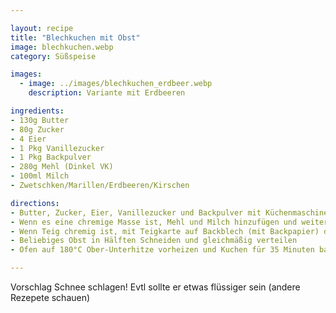 ```yaml
---

layout: recipe
title: "Blechkuchen mit Obst"
image: blechkuchen.webp
category: Süßspeise

images:
  - image: ../images/blechkuchen_erdbeer.webp
    description: Variante mit Erdbeeren

ingredients:
- 130g Butter
- 80g Zucker
- 4 Eier
- 1 Pkg Vanillezucker
- 1 Pkg Backpulver
- 280g Mehl (Dinkel VK)
- 100ml Milch
- Zwetschken/Marillen/Erdbeeren/Kirschen

directions:
- Butter, Zucker, Eier, Vanillezucker und Backpulver mit Küchenmaschine mixen
- Wenn es eine chremige Masse ist, Mehl und Milch hinzufügen und weiter mixen
- Wenn Teig chremig ist, mit Teigkarte auf Backblech (mit Backpapier) dünn aufstreichen (ca 0,5-1cm hoch)
- Beliebiges Obst in Hälften Schneiden und gleichmäßig verteilen
- Ofen auf 180°C Ober-Unterhitze vorheizen und Kuchen für 35 Minuten backen

---
```


Vorschlag Schnee schlagen! Evtl sollte er etwas flüssiger sein (andere Rezepete schauen)